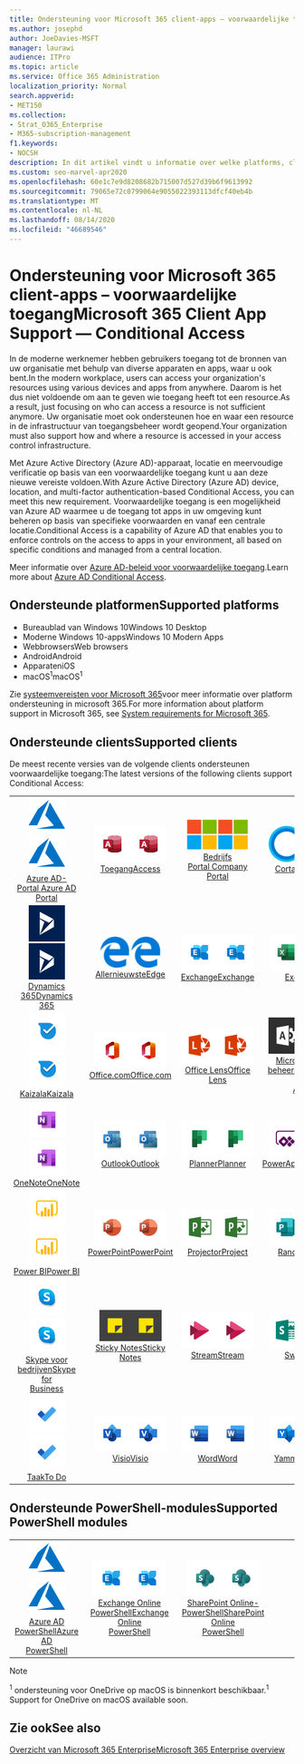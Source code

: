 ```yaml
---
title: Ondersteuning voor Microsoft 365 client-apps – voorwaardelijke toegang
ms.author: josephd
author: JoeDavies-MSFT
manager: laurawi
audience: ITPro
ms.topic: article
ms.service: Office 365 Administration
localization_priority: Normal
search.appverid:
- MET150
ms.collection:
- Strat_O365_Enterprise
- M365-subscription-management
f1.keywords:
- NOCSH
description: In dit artikel vindt u informatie over welke platforms, clients en PowerShell-modules voorwaardelijke toegang voor Microsoft 365 ondersteunen.
ms.custom: seo-marvel-apr2020
ms.openlocfilehash: 60e1c7e9d8208682b715007d527d39b6f9613992
ms.sourcegitcommit: 79065e72c0799064e9055022393113dfcf40eb4b
ms.translationtype: MT
ms.contentlocale: nl-NL
ms.lasthandoff: 08/14/2020
ms.locfileid: "46689546"
---
```

# <a name="microsoft-365-client-app-support--conditional-access"></a><span data-ttu-id="3ba98-103">Ondersteuning voor Microsoft 365 client-apps – voorwaardelijke toegang</span><span class="sxs-lookup"><span data-stu-id="3ba98-103">Microsoft 365 Client App Support — Conditional Access</span></span>

<span data-ttu-id="3ba98-104">In de moderne werknemer hebben gebruikers toegang tot de bronnen van uw organisatie met behulp van diverse apparaten en apps, waar u ook bent.</span><span class="sxs-lookup"><span data-stu-id="3ba98-104">In the modern workplace, users can access your organization's resources using various devices and apps from anywhere.</span></span> <span data-ttu-id="3ba98-105">Daarom is het dus niet voldoende om aan te geven wie toegang heeft tot een resource.</span><span class="sxs-lookup"><span data-stu-id="3ba98-105">As a result, just focusing on who can access a resource is not sufficient anymore.</span></span> <span data-ttu-id="3ba98-106">Uw organisatie moet ook ondersteunen hoe en waar een resource in de infrastructuur van toegangsbeheer wordt geopend.</span><span class="sxs-lookup"><span data-stu-id="3ba98-106">Your organization must also support how and where a resource is accessed in your access control infrastructure.</span></span>

<span data-ttu-id="3ba98-107">Met Azure Active Directory (Azure AD)-apparaat, locatie en meervoudige verificatie op basis van een voorwaardelijke toegang kunt u aan deze nieuwe vereiste voldoen.</span><span class="sxs-lookup"><span data-stu-id="3ba98-107">With Azure Active Directory (Azure AD) device, location, and multi-factor authentication-based Conditional Access, you can meet this new requirement.</span></span> <span data-ttu-id="3ba98-108">Voorwaardelijke toegang is een mogelijkheid van Azure AD waarmee u de toegang tot apps in uw omgeving kunt beheren op basis van specifieke voorwaarden en vanaf een centrale locatie.</span><span class="sxs-lookup"><span data-stu-id="3ba98-108">Conditional Access is a capability of Azure AD that enables you to enforce controls on the access to apps in your environment, all based on specific conditions and managed from a central location.</span></span>

<span data-ttu-id="3ba98-109">Meer informatie over [Azure AD-beleid voor voorwaardelijke toegang](https://docs.microsoft.com/azure/active-directory/conditional-access/).</span><span class="sxs-lookup"><span data-stu-id="3ba98-109">Learn more about [Azure AD Conditional Access](https://docs.microsoft.com/azure/active-directory/conditional-access/).</span></span>

## <a name="supported-platforms"></a><span data-ttu-id="3ba98-110">Ondersteunde platformen</span><span class="sxs-lookup"><span data-stu-id="3ba98-110">Supported platforms</span></span>

 - <span data-ttu-id="3ba98-111">Bureaublad van Windows 10</span><span class="sxs-lookup"><span data-stu-id="3ba98-111">Windows 10 Desktop</span></span>
 - <span data-ttu-id="3ba98-112">Moderne Windows 10-apps</span><span class="sxs-lookup"><span data-stu-id="3ba98-112">Windows 10 Modern Apps</span></span>
 - <span data-ttu-id="3ba98-113">Webbrowsers</span><span class="sxs-lookup"><span data-stu-id="3ba98-113">Web browsers</span></span>
 - <span data-ttu-id="3ba98-114">Android</span><span class="sxs-lookup"><span data-stu-id="3ba98-114">Android</span></span>
 - <span data-ttu-id="3ba98-115">Apparaten</span><span class="sxs-lookup"><span data-stu-id="3ba98-115">iOS</span></span>
 - <span data-ttu-id="3ba98-116">macOS<sup>1</sup></span><span class="sxs-lookup"><span data-stu-id="3ba98-116">macOS<sup>1</sup></span></span>

<span data-ttu-id="3ba98-117">Zie [systeemvereisten voor Microsoft 365](https://products.office.com/office-system-requirements)voor meer informatie over platform ondersteuning in microsoft 365.</span><span class="sxs-lookup"><span data-stu-id="3ba98-117">For more information about platform support in Microsoft 365, see [System requirements for Microsoft 365](https://products.office.com/office-system-requirements).</span></span>

## <a name="supported-clients"></a><span data-ttu-id="3ba98-118">Ondersteunde clients</span><span class="sxs-lookup"><span data-stu-id="3ba98-118">Supported clients</span></span>

<span data-ttu-id="3ba98-119">De meest recente versies van de volgende clients ondersteunen voorwaardelijke toegang:</span><span class="sxs-lookup"><span data-stu-id="3ba98-119">The latest versions of the following clients support Conditional Access:</span></span>

| | | | | | |
|:---:|:---:|:---:|:---:|:---:|:---:|
| <span data-ttu-id="3ba98-120">![Azure-pictogram](../media/o365-azure-64x64.png)</span><span class="sxs-lookup"><span data-stu-id="3ba98-120">![Azure icon](../media/o365-azure-64x64.png)</span></span> <br> [<span data-ttu-id="3ba98-121">Azure AD- <br> Portal </span><span class="sxs-lookup"><span data-stu-id="3ba98-121">Azure AD <br> Portal </span></span>](https://azure.microsoft.com/features/azure-portal/) | <span data-ttu-id="3ba98-122">![Pictogram toegang](../media/o365-access-64x64.png)</span><span class="sxs-lookup"><span data-stu-id="3ba98-122">![Access icon](../media/o365-access-64x64.png)</span></span> <br> [<span data-ttu-id="3ba98-123">Toegang</span><span class="sxs-lookup"><span data-stu-id="3ba98-123">Access</span></span>](https://products.office.com/access) | <span data-ttu-id="3ba98-124">![Pictogram voor bedrijfsportal](../media/o365-microsoft-64x64.png)</span><span class="sxs-lookup"><span data-stu-id="3ba98-124">![Company portal icon](../media/o365-microsoft-64x64.png)</span></span> <br> [<span data-ttu-id="3ba98-125">Bedrijfs <br> Portal </span><span class="sxs-lookup"><span data-stu-id="3ba98-125">Company <br> Portal </span></span>](https://docs.microsoft.com/intune-user-help/sign-in-to-the-company-portal)  | <span data-ttu-id="3ba98-126">![Pictogram Cortana](../media/o365-cortana-64x64.png)</span><span class="sxs-lookup"><span data-stu-id="3ba98-126">![Cortana icon](../media/o365-cortana-64x64.png)</span></span> <br> [<span data-ttu-id="3ba98-127">Cortana</span><span class="sxs-lookup"><span data-stu-id="3ba98-127">Cortana</span></span>](https://www.microsoft.com/cortana) | <span data-ttu-id="3ba98-128">![Pictogram Delve](../media/o365-delve-64x64.png)</span><span class="sxs-lookup"><span data-stu-id="3ba98-128">![Delve icon](../media/o365-delve-64x64.png)</span></span> <br> [<span data-ttu-id="3ba98-129">Delve</span><span class="sxs-lookup"><span data-stu-id="3ba98-129">Delve</span></span>](https://products.office.com/business/intelligent-search) 
| <span data-ttu-id="3ba98-130">![Dynamics 365-pictogram](../media/o365-dynamics365-64x64.png)</span><span class="sxs-lookup"><span data-stu-id="3ba98-130">![Dynamics 365 icon](../media/o365-dynamics365-64x64.png)</span></span> <br> [<span data-ttu-id="3ba98-131">Dynamics 365</span><span class="sxs-lookup"><span data-stu-id="3ba98-131">Dynamics 365</span></span>](https://dynamics.microsoft.com) | <span data-ttu-id="3ba98-132">![Pictogram Edge](../media/o365-edge-64x64.png)</span><span class="sxs-lookup"><span data-stu-id="3ba98-132">![Edge icon](../media/o365-edge-64x64.png)</span></span> <br> [<span data-ttu-id="3ba98-133">Allernieuwste</span><span class="sxs-lookup"><span data-stu-id="3ba98-133">Edge</span></span>](https://www.microsoft.com/windows/microsoft-edge) | <span data-ttu-id="3ba98-134">![Pictogram Exchange](../media/o365-exchange-64x64.png)</span><span class="sxs-lookup"><span data-stu-id="3ba98-134">![Exchange icon](../media/o365-exchange-64x64.png)</span></span> <br> [<span data-ttu-id="3ba98-135">Exchange</span><span class="sxs-lookup"><span data-stu-id="3ba98-135">Exchange</span></span>](https://products.office.com/exchange/exchange-online) | <span data-ttu-id="3ba98-136">![Excel-pictogram](../media/o365-excel-64x64.png)</span><span class="sxs-lookup"><span data-stu-id="3ba98-136">![Excel icon](../media/o365-excel-64x64.png)</span></span> <br> [<span data-ttu-id="3ba98-137">Excel</span><span class="sxs-lookup"><span data-stu-id="3ba98-137">Excel</span></span>](https://products.office.com/excel) | <span data-ttu-id="3ba98-138">![Formulier pictogram](../media/o365-forms-64x64.png)</span><span class="sxs-lookup"><span data-stu-id="3ba98-138">![Forms icon](../media/o365-forms-64x64.png)</span></span> <br> [<span data-ttu-id="3ba98-139">Vormen</span><span class="sxs-lookup"><span data-stu-id="3ba98-139">Forms</span></span>](https://flow.microsoft.com/connectors/shared_microsoftforms/microsoft-forms/) 
| <span data-ttu-id="3ba98-140">![Kaizala-pictogram](../media/o365-kaizala-64x64.png)</span><span class="sxs-lookup"><span data-stu-id="3ba98-140">![Kaizala icon](../media/o365-kaizala-64x64.png)</span></span> <br> [<span data-ttu-id="3ba98-141">Kaizala</span><span class="sxs-lookup"><span data-stu-id="3ba98-141">Kaizala</span></span>](https://products.office.com/en/business/microsoft-kaizala) | <span data-ttu-id="3ba98-142">![Office.com-pictogram](../media/o365-office-64x64.png)</span><span class="sxs-lookup"><span data-stu-id="3ba98-142">![Office.com icon](../media/o365-office-64x64.png)</span></span> <br> [<span data-ttu-id="3ba98-143">Office.com</span><span class="sxs-lookup"><span data-stu-id="3ba98-143">Office.com</span></span>](https://www.office.com/) | <span data-ttu-id="3ba98-144">![Lens pictogram](../media/o365-lens-64x64.png)</span><span class="sxs-lookup"><span data-stu-id="3ba98-144">![Lens icon](../media/o365-lens-64x64.png)</span></span> <br> [<span data-ttu-id="3ba98-145">Office Lens</span><span class="sxs-lookup"><span data-stu-id="3ba98-145">Office Lens</span></span>](https://www.microsoft.com/p/office-lens/9wzdncrfj3t8?activetab=pivot%3Aoverviewtab) | <span data-ttu-id="3ba98-146">![Pictogram Office 365-beheerder](../media/o365-o365admin-64x64.png)</span><span class="sxs-lookup"><span data-stu-id="3ba98-146">![Office 365 Admin icon](../media/o365-o365admin-64x64.png)</span></span> <br> [<span data-ttu-id="3ba98-147">Microsoft 365- <br> beheerder</span><span class="sxs-lookup"><span data-stu-id="3ba98-147">Microsoft 365 <br> Admin</span></span>](https://products.office.com/business/manage-office-365-admin-app) | <span data-ttu-id="3ba98-148">![OneDrive voor bedrijven-pictogram](../media/o365-OneDrive-64x64.png)</span><span class="sxs-lookup"><span data-stu-id="3ba98-148">![OneDrive for Business icon](../media/o365-OneDrive-64x64.png)</span></span> <br> [<span data-ttu-id="3ba98-149">OneDrive<sup>1</sup></span><span class="sxs-lookup"><span data-stu-id="3ba98-149">OneDrive<sup>1</sup></span></span>](https://products.office.com/onedrive-for-business/online-cloud-storage) 
| <span data-ttu-id="3ba98-150">![OneNote-pictogram](../media/o365-OneNote-64x64.png)</span><span class="sxs-lookup"><span data-stu-id="3ba98-150">![OneNote icon](../media/o365-OneNote-64x64.png)</span></span> <br> [<span data-ttu-id="3ba98-151">OneNote</span><span class="sxs-lookup"><span data-stu-id="3ba98-151">OneNote</span></span>](https://products.office.com/onenote) | <span data-ttu-id="3ba98-152">![Outlook-pictogram](../media/o365-outlook-64x64.png)</span><span class="sxs-lookup"><span data-stu-id="3ba98-152">![Outlook icon](../media/o365-outlook-64x64.png)</span></span> <br> [<span data-ttu-id="3ba98-153">Outlook</span><span class="sxs-lookup"><span data-stu-id="3ba98-153">Outlook</span></span>](https://products.office.com/outlook) | <span data-ttu-id="3ba98-154">![Pictogram planner](../media/o365-planner-64x64.png)</span><span class="sxs-lookup"><span data-stu-id="3ba98-154">![Planner icon](../media/o365-planner-64x64.png)</span></span> <br> [<span data-ttu-id="3ba98-155">Planner</span><span class="sxs-lookup"><span data-stu-id="3ba98-155">Planner</span></span>](https://products.office.com/business/task-management-software) | <span data-ttu-id="3ba98-156">![PowerApps-pictogram](../media/o365-powerapps-64x64.png)</span><span class="sxs-lookup"><span data-stu-id="3ba98-156">![PowerApps icon](../media/o365-powerapps-64x64.png)</span></span> <br> [<span data-ttu-id="3ba98-157">PowerApps</span><span class="sxs-lookup"><span data-stu-id="3ba98-157">PowerApps</span></span>](https://powerapps.microsoft.com) | <span data-ttu-id="3ba98-158">![Pictogram Power automatisch automatiseren](../media/o365-flow-64x64.png)</span><span class="sxs-lookup"><span data-stu-id="3ba98-158">![Power Automate icon](../media/o365-flow-64x64.png)</span></span> <br> [<span data-ttu-id="3ba98-159">Automatisch aan de macht <br></span><span class="sxs-lookup"><span data-stu-id="3ba98-159">Power <br> Automate</span></span>](https://flow.microsoft.com)
| <span data-ttu-id="3ba98-160">![PowerBI-pictogram](../media/o365-powerbi-64x64.png)</span><span class="sxs-lookup"><span data-stu-id="3ba98-160">![PowerBI icon](../media/o365-powerbi-64x64.png)</span></span> <br> [<span data-ttu-id="3ba98-161">Power BI</span><span class="sxs-lookup"><span data-stu-id="3ba98-161">Power BI</span></span>](https://powerbi.microsoft.com) | <span data-ttu-id="3ba98-162">![PowerPoint-pictogram](../media/o365-powerpoint-64x64.png)</span><span class="sxs-lookup"><span data-stu-id="3ba98-162">![PowerPoint icon](../media/o365-powerpoint-64x64.png)</span></span> <br> [<span data-ttu-id="3ba98-163">PowerPoint</span><span class="sxs-lookup"><span data-stu-id="3ba98-163">PowerPoint</span></span>](https://products.office.com/powerpoint) | <span data-ttu-id="3ba98-164">![Project-pictogram](../media/o365-project-64x64.png)</span><span class="sxs-lookup"><span data-stu-id="3ba98-164">![Project icon](../media/o365-project-64x64.png)</span></span> <br> [<span data-ttu-id="3ba98-165">Projector</span><span class="sxs-lookup"><span data-stu-id="3ba98-165">Project</span></span>](https://products.office.com/project) | <span data-ttu-id="3ba98-166">![Publisher-pictogram](../media/o365-publisher-64x64.png)</span><span class="sxs-lookup"><span data-stu-id="3ba98-166">![Publisher icon](../media/o365-publisher-64x64.png)</span></span> <br> [<span data-ttu-id="3ba98-167">Rand</span><span class="sxs-lookup"><span data-stu-id="3ba98-167">Publisher</span></span>](https://products.office.com/publisher) | <span data-ttu-id="3ba98-168">![SharePoint-pictogram](../media/o365-sharepoint-64x64.png)</span><span class="sxs-lookup"><span data-stu-id="3ba98-168">![SharePoint icon](../media/o365-sharepoint-64x64.png)</span></span> <br> [<span data-ttu-id="3ba98-169">Point</span><span class="sxs-lookup"><span data-stu-id="3ba98-169">Sharepoint</span></span>](https://products.office.com/sharepoint) 
| <span data-ttu-id="3ba98-170">![Skype voor bedrijven-pictogram](../media/o365-skypeforbusiness-64x64.png)</span><span class="sxs-lookup"><span data-stu-id="3ba98-170">![Skype for Business icon](../media/o365-skypeforbusiness-64x64.png)</span></span> <br> [<span data-ttu-id="3ba98-171">Skype voor <br> bedrijven</span><span class="sxs-lookup"><span data-stu-id="3ba98-171">Skype for <br> Business</span></span>](https://www.skype.com/business/) | <span data-ttu-id="3ba98-172">![Pictogram Sticky Notes](../media/o365-stickynotes-64x64.png)</span><span class="sxs-lookup"><span data-stu-id="3ba98-172">![Sticky Notes icon](../media/o365-stickynotes-64x64.png)</span></span> <br> [<span data-ttu-id="3ba98-173">Sticky Notes</span><span class="sxs-lookup"><span data-stu-id="3ba98-173">Sticky Notes</span></span>](https://www.microsoft.com/p/microsoft-sticky-notes/9nblggh4qghw) | <span data-ttu-id="3ba98-174">![Pictogram stream](../media/o365-stream-64x64.png)</span><span class="sxs-lookup"><span data-stu-id="3ba98-174">![Stream icon](../media/o365-stream-64x64.png)</span></span> <br> [<span data-ttu-id="3ba98-175">Stream</span><span class="sxs-lookup"><span data-stu-id="3ba98-175">Stream</span></span>](https://stream.microsoft.com) | <span data-ttu-id="3ba98-176">![Sway-pictogram](../media/o365-sway-64x64.png)</span><span class="sxs-lookup"><span data-stu-id="3ba98-176">![Sway icon](../media/o365-sway-64x64.png)</span></span> <br> [<span data-ttu-id="3ba98-177">Sway</span><span class="sxs-lookup"><span data-stu-id="3ba98-177">Sway</span></span>](https://sway.com) | <span data-ttu-id="3ba98-178">![Pictogram teams](../media/o365-teams-64x64.png)</span><span class="sxs-lookup"><span data-stu-id="3ba98-178">![Teams icon](../media/o365-teams-64x64.png)</span></span> <br> [<span data-ttu-id="3ba98-179">Teams</span><span class="sxs-lookup"><span data-stu-id="3ba98-179">Teams</span></span>](https://products.office.com/microsoft-teams/group-chat-software) 
| <span data-ttu-id="3ba98-180">![Pictogram taak](../media/o365-todo-64x64.png)</span><span class="sxs-lookup"><span data-stu-id="3ba98-180">![To Do icon](../media/o365-todo-64x64.png)</span></span> <br> [<span data-ttu-id="3ba98-181">Taak</span><span class="sxs-lookup"><span data-stu-id="3ba98-181">To Do</span></span>](https://todo.microsoft.com) | <span data-ttu-id="3ba98-182">![Visio-pictogram](../media/o365-visio-64x64.png)</span><span class="sxs-lookup"><span data-stu-id="3ba98-182">![Visio icon](../media/o365-visio-64x64.png)</span></span> <br> [<span data-ttu-id="3ba98-183">Visio</span><span class="sxs-lookup"><span data-stu-id="3ba98-183">Visio</span></span>](https://products.office.com/visio/flowchart-software) | <span data-ttu-id="3ba98-184">![Word-pictogram](../media/o365-word-64x64.png)</span><span class="sxs-lookup"><span data-stu-id="3ba98-184">![Word icon](../media/o365-word-64x64.png)</span></span> <br> [<span data-ttu-id="3ba98-185">Word</span><span class="sxs-lookup"><span data-stu-id="3ba98-185">Word</span></span>](https://products.office.com/word) | <span data-ttu-id="3ba98-186">![Pictogram Yammer](../media/o365-yammer-64x64.png)</span><span class="sxs-lookup"><span data-stu-id="3ba98-186">![Yammer icon](../media/o365-yammer-64x64.png)</span></span> <br> [<span data-ttu-id="3ba98-187">Yammer</span><span class="sxs-lookup"><span data-stu-id="3ba98-187">Yammer</span></span>](https://products.office.com/yammer/yammer-overview)

## <a name="supported-powershell-modules"></a><span data-ttu-id="3ba98-188">Ondersteunde PowerShell-modules</span><span class="sxs-lookup"><span data-stu-id="3ba98-188">Supported PowerShell modules</span></span>

| | | | | | |
|:---:|:---:|:---:|:---:|:---:|:---:|
| <span data-ttu-id="3ba98-189">![Azure-pictogram](../media/o365-azure-64x64.png)</span><span class="sxs-lookup"><span data-stu-id="3ba98-189">![Azure icon](../media/o365-azure-64x64.png)</span></span> <br> [<span data-ttu-id="3ba98-190">Azure AD <br> PowerShell</span><span class="sxs-lookup"><span data-stu-id="3ba98-190">Azure AD <br> PowerShell</span></span>](https://docs.microsoft.com/powershell/azure/active-directory/overview?view=azureadps-2.0) | <span data-ttu-id="3ba98-191">![Pictogram Exchange](../media/o365-exchange-64x64.png)</span><span class="sxs-lookup"><span data-stu-id="3ba98-191">![Exchange icon](../media/o365-exchange-64x64.png)</span></span> <br> [<span data-ttu-id="3ba98-192">Exchange Online <br> PowerShell</span><span class="sxs-lookup"><span data-stu-id="3ba98-192">Exchange Online <br> PowerShell</span></span>](https://docs.microsoft.com/powershell/exchange/exchange-online/exchange-online-powershell?view=exchange-ps) | <span data-ttu-id="3ba98-193">![SharePoint-pictogram](../media/o365-sharepoint-64x64.png)</span><span class="sxs-lookup"><span data-stu-id="3ba98-193">![SharePoint icon](../media/o365-sharepoint-64x64.png)</span></span> <br> [<span data-ttu-id="3ba98-194">SharePoint Online- <br> PowerShell</span><span class="sxs-lookup"><span data-stu-id="3ba98-194">SharePoint Online <br> PowerShell</span></span>](https://docs.microsoft.com/powershell/sharepoint/sharepoint-online/connect-sharepoint-online)

> [!NOTE]
> <span data-ttu-id="3ba98-195"><sup>1</sup> ondersteuning voor OneDrive op macOS is binnenkort beschikbaar.</span><span class="sxs-lookup"><span data-stu-id="3ba98-195"><sup>1</sup> Support for OneDrive on macOS available soon.</span></span>

## <a name="see-also"></a><span data-ttu-id="3ba98-196">Zie ook</span><span class="sxs-lookup"><span data-stu-id="3ba98-196">See also</span></span>

[<span data-ttu-id="3ba98-197">Overzicht van Microsoft 365 Enterprise</span><span class="sxs-lookup"><span data-stu-id="3ba98-197">Microsoft 365 Enterprise overview</span></span>](microsoft-365-overview.md)
